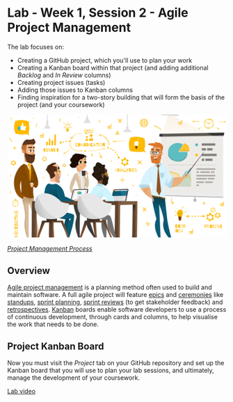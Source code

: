 # Lab - Week 1, Session 2 - Agile Project Management

The lab focuses on:

+ Creating a GitHub project, which you'll use to plan your work
+ Creating a Kanban board within that project (and adding additional _Backlog_ and _In Review_ columns)
+ Creating project issues (tasks)
+ Adding those issues to Kanban columns
+ Finding inspiration for a two-story building that will form the basis of the project (and your coursework)

![project management](./images/what-is-project-management-process-1200x675.png)

[_Project Management Process_](https://getnave.com/blog/project-management-process/)

## Overview

[Agile project management](https://www.atlassian.com/agile/project-management) is a planning method often used to build and maintain software. A full agile project will feature [epics](https://www.atlassian.com/agile/project-management/epics) and [ceremonies](https://www.atlassian.com/agile/scrum/ceremonies) like [standups](https://www.atlassian.com/agile/scrum/standups), [sprint planning](https://www.atlassian.com/agile/scrum/sprint-planning), [sprint reviews](https://www.atlassian.com/agile/scrum/sprint-reviews) (to get stakeholder feedback) and [retrospectives](https://www.atlassian.com/agile/scrum/retrospectives). [Kanban](https://www.atlassian.com/agile/kanban) boards enable software developers to use a process of continuous development, through cards and columns, to help visualise the work that needs to be done.

## Project Kanban Board

Now you must visit the _Project_ tab on your GitHub repository and set up the Kanban board that you will use to plan your lab sessions, and ultimately, manage the development of your coursework.

[Lab video](https://youtu.be/6ex6QT3LiP4)
